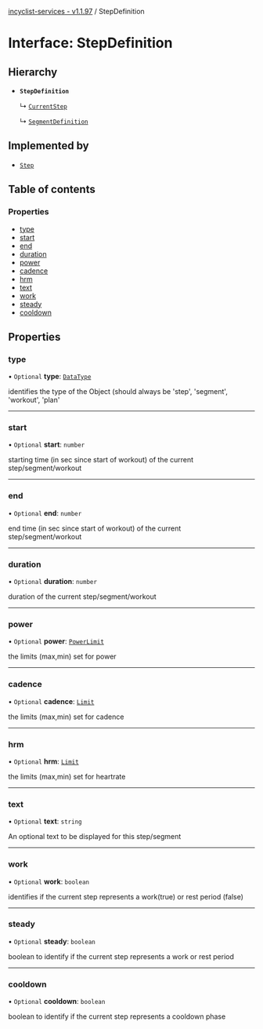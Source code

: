 [incyclist-services - v1.1.97](../README.md) / StepDefinition

# Interface: StepDefinition

## Hierarchy

- **`StepDefinition`**

  ↳ [`CurrentStep`](CurrentStep.md)

  ↳ [`SegmentDefinition`](SegmentDefinition.md)

## Implemented by

- [`Step`](../classes/Step.md)

## Table of contents

### Properties

- [type](StepDefinition.md#type)
- [start](StepDefinition.md#start)
- [end](StepDefinition.md#end)
- [duration](StepDefinition.md#duration)
- [power](StepDefinition.md#power)
- [cadence](StepDefinition.md#cadence)
- [hrm](StepDefinition.md#hrm)
- [text](StepDefinition.md#text)
- [work](StepDefinition.md#work)
- [steady](StepDefinition.md#steady)
- [cooldown](StepDefinition.md#cooldown)

## Properties

### type

• `Optional` **type**: [`DataType`](../README.md#datatype)

identifies the type of the Object (should always be 'step', 'segment', 'workout', 'plan'

___

### start

• `Optional` **start**: `number`

starting time (in sec since start of workout) of the current step/segment/workout

___

### end

• `Optional` **end**: `number`

end time (in sec since start of workout) of the current step/segment/workout

___

### duration

• `Optional` **duration**: `number`

duration of the current step/segment/workout

___

### power

• `Optional` **power**: [`PowerLimit`](PowerLimit.md)

the limits (max,min) set for power

___

### cadence

• `Optional` **cadence**: [`Limit`](../README.md#limit)

the limits (max,min) set for cadence

___

### hrm

• `Optional` **hrm**: [`Limit`](../README.md#limit)

the limits (max,min) set for heartrate

___

### text

• `Optional` **text**: `string`

An optional text to be displayed for this step/segment

___

### work

• `Optional` **work**: `boolean`

identifies if the current step represents a work(true) or rest period (false)

___

### steady

• `Optional` **steady**: `boolean`

boolean to identify if the current step represents a work or rest period

___

### cooldown

• `Optional` **cooldown**: `boolean`

boolean to identify if the current step represents a cooldown phase

